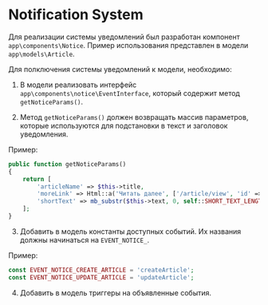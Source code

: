 Notification System
============================

Для реализации системы уведомлений был разработан компонент `app\components\Notice`.
Пример использования представлен в модели `app\models\Article`. 

Для полключения системы уведомлений к модели, необходимо:

1. В модели реализовать интерфейс `app\components\notice\EventInterface`, который содержит метод `getNoticeParams()`.

2. Метод `getNoticeParams()` должен возвращать массив параметров, которые используются для подстановки в текст и заголовок уведомления.

Пример:

```php
public function getNoticeParams()
{
    return [
        'articleName' => $this->title,
        'moreLink' => Html::a('Читать далее', ['/article/view', 'id' => $this->id]),
        'shortText' => mb_substr($this->text, 0, self::SHORT_TEXT_LENGTH),
    ];
}
```

3. Добавить в модель константы доступных событий. Их названия должны начинаться на `EVENT_NOTICE_`.

Пример:

```php
const EVENT_NOTICE_CREATE_ARTICLE = 'createArticle';
const EVENT_NOTICE_UPDATE_ARTICLE = 'updateArticle';
```

4. Добавить в модель триггеры на объявленные события.
